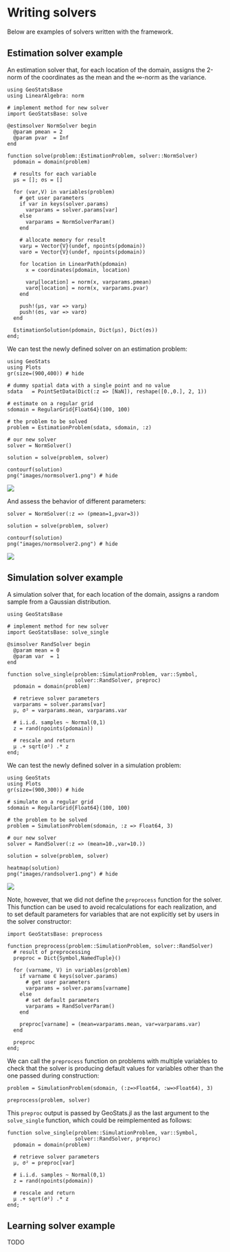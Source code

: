 # Writing solvers

Below are examples of solvers written with the framework.

## Estimation solver example

An estimation solver that, for each location of the domain, assigns the
2-norm of the coordinates as the mean and the ∞-norm as the variance.

```@example normsolver
using GeoStatsBase
using LinearAlgebra: norm

# implement method for new solver
import GeoStatsBase: solve

@estimsolver NormSolver begin
  @param pmean = 2
  @param pvar  = Inf
end

function solve(problem::EstimationProblem, solver::NormSolver)
  pdomain = domain(problem)

  # results for each variable
  μs = []; σs = []

  for (var,V) in variables(problem)
    # get user parameters
    if var in keys(solver.params)
      varparams = solver.params[var]
    else
      varparams = NormSolverParam()
    end

    # allocate memory for result
    varμ = Vector{V}(undef, npoints(pdomain))
    varσ = Vector{V}(undef, npoints(pdomain))

    for location in LinearPath(pdomain)
      x = coordinates(pdomain, location)

      varμ[location] = norm(x, varparams.pmean)
      varσ[location] = norm(x, varparams.pvar)
    end

    push!(μs, var => varμ)
    push!(σs, var => varσ)
  end

  EstimationSolution(pdomain, Dict(μs), Dict(σs))
end;
```

We can test the newly defined solver on an estimation problem:

```@example normsolver
using GeoStats
using Plots
gr(size=(900,400)) # hide

# dummy spatial data with a single point and no value
sdata   = PointSetData(Dict(:z => [NaN]), reshape([0.,0.], 2, 1))

# estimate on a regular grid
sdomain = RegularGrid{Float64}(100, 100)

# the problem to be solved
problem = EstimationProblem(sdata, sdomain, :z)

# our new solver
solver = NormSolver()

solution = solve(problem, solver)

contourf(solution)
png("images/normsolver1.png") # hide
```
![](images/normsolver1.png)

And assess the behavior of different parameters:

```@example normsolver
solver = NormSolver(:z => (pmean=1,pvar=3))

solution = solve(problem, solver)

contourf(solution)
png("images/normsolver2.png") # hide
```
![](images/normsolver2.png)

## Simulation solver example

A simulation solver that, for each location of the domain, assigns a random
sample from a Gaussian distribution.

```@example randsolver
using GeoStatsBase

# implement method for new solver
import GeoStatsBase: solve_single

@simsolver RandSolver begin
  @param mean = 0
  @param var  = 1
end

function solve_single(problem::SimulationProblem, var::Symbol,
                      solver::RandSolver, preproc)
  pdomain = domain(problem)

  # retrieve solver parameters
  varparams = solver.params[var]
  μ, σ² = varparams.mean, varparams.var

  # i.i.d. samples ~ Normal(0,1)
  z = rand(npoints(pdomain))

  # rescale and return
  μ .+ sqrt(σ²) .* z
end;
```

We can test the newly defined solver in a simulation problem:

```@example randsolver
using GeoStats
using Plots
gr(size=(900,300)) # hide

# simulate on a regular grid
sdomain = RegularGrid{Float64}(100, 100)

# the problem to be solved
problem = SimulationProblem(sdomain, :z => Float64, 3)

# our new solver
solver = RandSolver(:z => (mean=10.,var=10.))

solution = solve(problem, solver)

heatmap(solution)
png("images/randsolver1.png") # hide
```
![](images/randsolver1.png)

Note, however, that we did not define the `preprocess` function for the solver.
This function can be used to avoid recalculations for each realization, and to
set default parameters for variables that are not explicitly set by users in the
solver constructor:

```@example randsolver
import GeoStatsBase: preprocess

function preprocess(problem::SimulationProblem, solver::RandSolver)
  # result of preprocessing
  preproc = Dict{Symbol,NamedTuple}()

  for (varname, V) in variables(problem)
    if varname ∈ keys(solver.params)
      # get user parameters
      varparams = solver.params[varname]
    else
      # set default parameters
      varparams = RandSolverParam()
    end

    preproc[varname] = (mean=varparams.mean, var=varparams.var)
  end

  preproc
end;
```

We can call the `preprocess` function on problems with multiple variables
to check that the solver is producing default values for variables other
than the one passed during construction:

```@example randsolver
problem = SimulationProblem(sdomain, (:z=>Float64, :w=>Float64), 3)

preprocess(problem, solver)
```

This `preproc` output is passed by GeoStats.jl as the last argument to the
`solve_single` function, which could be reimplemented as follows:

```@example randsolver
function solve_single(problem::SimulationProblem, var::Symbol,
                      solver::RandSolver, preproc)
  pdomain = domain(problem)

  # retrieve solver parameters
  μ, σ² = preproc[var]

  # i.i.d. samples ~ Normal(0,1)
  z = rand(npoints(pdomain))

  # rescale and return
  μ .+ sqrt(σ²) .* z
end;
```

## Learning solver example

TODO

